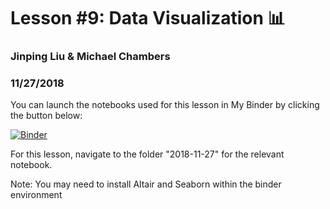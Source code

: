 # Lesson #9: Data Visualization :bar_chart:
### Jinping Liu & Michael Chambers
### 11/27/2018

You can launch the notebooks used for this lesson in My Binder by clicking the button below:

[![Binder](https://mybinder.org/badge.svg)](https://mybinder.org/v2/gh/marskar/biof309_fall2018/master)

For this lesson, navigate to the folder "2018-11-27" for the relevant notebook.

Note: You may need to install Altair and Seaborn within the binder environment

